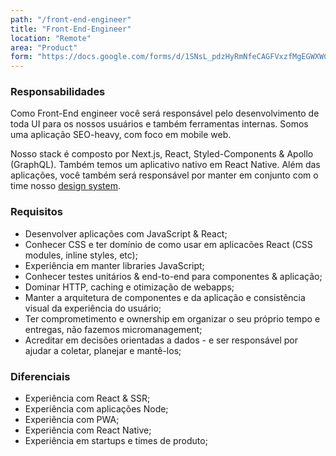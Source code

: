 ```yaml
---
path: "/front-end-engineer"
title: "Front-End-Engineer"
location: "Remote"
area: "Product"
form: "https://docs.google.com/forms/d/1SNsL_pdzHyRmNfeCAGFVxzfMgEGWXWC5dtTwM5ZUGSM"
---
```


### Responsabilidades
Como Front-End engineer você será responsável pelo desenvolvimento de toda UI para os nossos
usuários e também ferramentas internas. Somos uma aplicação SEO-heavy, com foco em mobile web.

Nosso stack é composto por Next.js, React, Styled-Components & Apollo (GraphQL). Também temos
um aplicativo nativo em React Native. Além das aplicações, você também será responsável por
manter em conjunto com o time nosso [design system](https://ui.emcasa.com).


### Requisitos

* Desenvolver aplicações com JavaScript & React;
* Conhecer CSS e ter domínio de como usar em aplicacões React (CSS modules, inline styles, etc);
* Experiência em manter libraries JavaScript;
* Conhecer testes unitários & end-to-end para componentes & aplicação;
* Dominar HTTP, caching e otimização de webapps;
* Manter a arquitetura de componentes e da aplicação e consistência visual da experiência do usuário;
* Ter comprometimento e ownership em organizar o seu próprio tempo e entregas, não fazemos micromanagement;
* Acreditar em decisões orientadas a dados - e ser responsável por ajudar a coletar, planejar e mantê-los;


### Diferenciais

* Experiência com React & SSR;
* Experiência com aplicações Node;
* Experiência com PWA;
* Experiência com React Native;
* Experiência em startups e times de produto;
